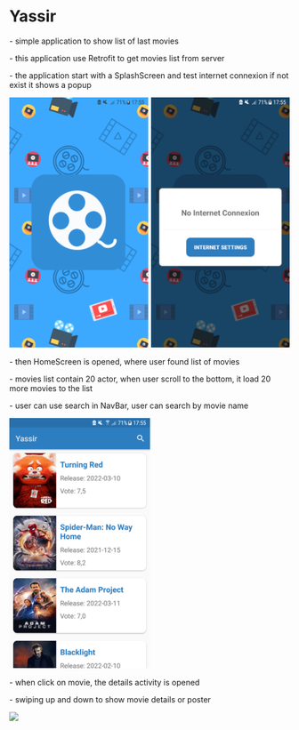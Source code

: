 # Yassir 
<p>- simple application to show list of last movies</p>
<p>- this application use Retrofit to get movies list from server</p>
<p>- the application start with a SplashScreen and test internet connexion if not exist it shows a popup</p>
<p><img border="0" src="https://github.com/AymenSoft/Yassir/blob/master/screenshots/1.png" height="450"></p>
<p>- then HomeScreen is opened, where user found list of movies</p>
<p>- movies list contain 20 actor, when user scroll to the bottom, it load 20 more movies to the list</p>
<p>- user can use search in NavBar, user can search by movie name</p>
<p><img border="0" src="https://github.com/AymenSoft/Yassir/blob/master/screenshots/2.png" height="450"></p>
<p>- when click on movie, the details activity is opened</p>
<p>- swiping up and down to show movie details or poster</p>
<p><img border="0" src="https://github.com/AymenSoft/Yassir/blob/master/screenshots/3.png" height="450"></p>